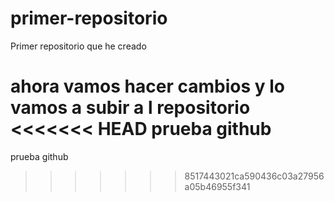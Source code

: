 # primer-repositorio
Primer repositorio que he creado

ahora vamos hacer cambios y lo vamos a subir a l repositorio
<<<<<<< HEAD
prueba github
=======
prueba github
>>>>>>> 8517443021ca590436c03a27956a05b46955f341
